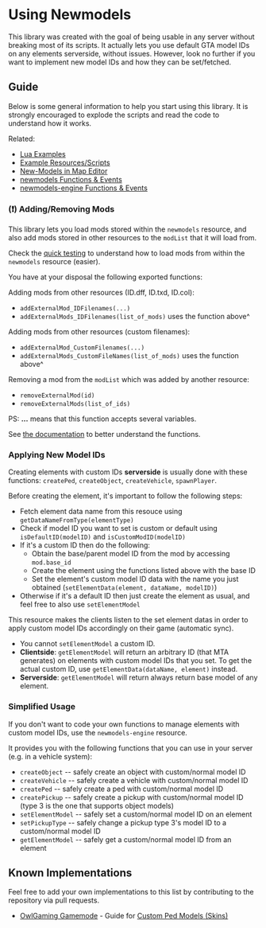 # Using Newmodels

This library was created with the goal of being usable in any server without breaking most of its scripts. It actually lets you use default GTA model IDs on any elements serverside, without issues. However, look no further if you want to implement new model IDs and how they can be set/fetched.

## Guide

Below is some general information to help you start using this library. It is strongly encouraged to explode the scripts and read the code to understand how it works.

Related:

- [Lua Examples](/.github/docs/EXAMPLES.md)
- [Example Resources/Scripts](/[examples])
- [New-Models in Map Editor](/.github/docs/custom_editor/README.md)
- [newmodels Functions & Events](/.github/docs/newmodels/FUNCS_EVENTS.md)
- [newmodels-engine Functions & Events](/.github/docs/newmodels-engine/FUNCS_EVENTS.md)

### (❗) Adding/Removing Mods

This library lets you load mods stored within the `newmodels` resource, and also add mods stored in other resources to the `modList` that it will load from.

Check the [quick testing](#quick-testing) to understand how to load mods from within the `newmodels` resource (easier).

You have at your disposal the following exported functions:

Adding mods from other resources (ID.dff, ID.txd, ID.col):

- `addExternalMod_IDFilenames(...)`
- `addExternalMods_IDFilenames(list_of_mods)` uses the function above^

Adding mods from other resources (custom filenames):

- `addExternalMod_CustomFilenames(...)`
- `addExternalMods_CustomFileNames(list_of_mods)` uses the function above^

Removing a mod from the `modList` which was added by another resource:

- `removeExternalMod(id)`
- `removeExternalMods(list_of_ids)`

PS: **...** means that this function accepts several variables.

See [the documentation](/.github/docs/newmodels/FUNCS_EVENTS.md) to better understand the functions.

### Applying New Model IDs

Creating elements with custom IDs **serverside** is usually done with these functions: `createPed`, `createObject`, `createVehicle`, `spawnPlayer`.

Before creating the element, it's important to follow the following steps:

- Fetch element data name from this resouce using `getDataNameFromType(elementType)`
- Check if model ID you want to set is custom or default using `isDefaultID(modelID)` and `isCustomModID(modelID)`
- If it's a custom ID then do the following:
  - Obtain the base/parent model ID from the mod by accessing `mod.base_id`
  - Create the element using the functions listed above with the base ID
  - Set the element's custom model ID data with the name you just obtained (`setElementData(element, dataName, modelID)`)
- Otherwise if it's a default ID then just create the element as usual, and feel free to also use `setElementModel`

This resource makes the clients listen to the set element datas in order to apply custom model IDs accordingly on their game (automatic sync).

- You cannot `setElementModel` a custom ID.
- **Clientside**: `getElementModel` will return an arbitrary ID (that MTA generates) on elements with custom model IDs that you set. To get the actual custom ID, use `getElementData(dataName, element)` instead.
- **Serverside**: `getElementModel` will return always return base model of any element.

### Simplified Usage

If you don't want to code your own functions to manage elements with custom model IDs, use the `newmodels-engine` resource.

It provides you with the following functions that you can use in your server (e.g. in a vehicle system):

- `createObject` -- safely create an object with custom/normal model ID
- `createVehicle` -- safely create a vehicle with custom/normal model ID
- `createPed` -- safely create a ped with custom/normal model ID
- `createPickup` -- safely create a pickup with custom/normal model ID (type 3 is the one that supports object models)
- `setElementModel` -- safely set a custom/normal model ID on an element
- `setPickupType` -- safely change a pickup type 3's model ID to a custom/normal model ID
- `getElementModel` -- safely get a custom/normal model ID from an element

## Known Implementations

Feel free to add your own implementations to this list by contributing to the repository via pull requests.

- [OwlGaming Gamemode](https://github.com/OwlGamingCommunity/MTA) - Guide for [Custom Ped Models (Skins)](/.github/docs/implementations/OWL_PEDS.md)
